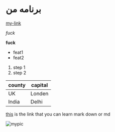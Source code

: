 # برنامه من

[my-link](https://github.com/arash-mohammadi-1/python_class_2024.git)

*fuck*

__fuck__

- feat1
- feat2

1. step 1
2. step 2

| county| capital |
|-------|---------|
|UK|Londen|
|India|Delhi|

[this](https://www.markdowntutorial.com) is the link that you can learn mark down or md

![mypic](https://media.istockphoto.com/id/183807813/photo/oak-tree.jpg?s=1024x1024&w=is&k=20&c=QN8pe42K1L3qzWtcYJUMXbx-s-znGjjEIltEX-O4O8c=)

